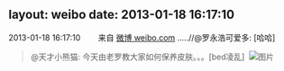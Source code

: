 layout: weibo
date: 2013-01-18 16:17:10
---
<meta name="referrer" content="no-referrer" />

2013-01-18 16:17:10  &nbsp;&nbsp;&nbsp;&nbsp;&nbsp;&nbsp; 来自 <a href="http://weibo.com/" rel="nofollow">微博 weibo.com</a>
.....//@罗永浩可爱多: [哈哈]
>  @天才小熊猫: 今天由老罗教大家如何保养皮肤。。。[bed凌乱] ​​​
>  ![图片](https://ww3.sinaimg.cn/large/5d379f5fjw1e0wg92v57og.gif)
